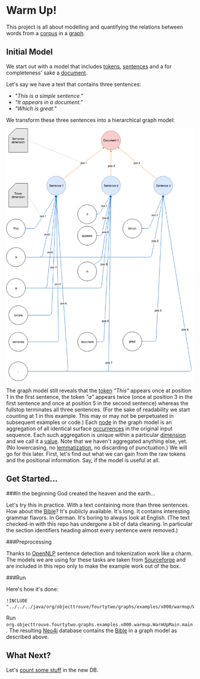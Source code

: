 Warm Up!
========

This project is all about modelling and quantifying the relations between words from a [corpus](../common/Glossary.md#corpus) in a [graph](../common/Glossary.md#graph). 

Initial Model
-------------
We start out with a model that includes [tokens](../common/Glossary.md#token), [sentences](../common/Glossary.md#sentence) and a for completeness' sake a [document](../common/Glossary.md#document).

Let's say we have a text that contains three sentences: 

  * *"This is a simple sentence."*
  * *"It appears in a document."*
  * *"Which is great."*
  
We transform these three sentences into a hierarchical graph model:  

![Initial graph model](../img/x000.00.png)

The graph model still reveals that the [token](../common/Glossary.md#token) *"This"* appears once at position 1 in the first sentence, the token *"a"* appears twice (once at position 3 in the first sentence and once at position 5 in the second sentence) whereas the fullstop terminates all three sentences.
(For the sake of readability we start counting at 1 in this example. This may or may not be perpetuated in subsequent examples or code.)
Each [node](../common/Glossary.md#node) in the graph model is an aggregation of all identical surface [occurrences](../common/Glossary.md#occurrence) in the original input sequence.
Each such aggregation is unique within a particular [dimension](../common/Glossary.md#dimension) and we call it a [value](../common/Glossary.md#value). 
Note that we haven't aggregated anything else, yet. (No lowercasing, no [lemmatization](../common/Glossary.md#lemmatization), no discarding of punctuation.) We will go for this later.
First, let's find out what we can gain from the raw tokens and the positional information. Say, if the model is useful at all. 

Get Started...
--------------

###In the beginning God created the heaven and the earth...

Let's try this in practice. With a text containing more than three sentences. 
How about the [Bible](#http://bitimage.dyndns.org/german/MartinLuther-1912/Martin_Luther_Uebersetzung_1912.txt)? It's publicly available. It's long. It contains interesting grammar flavors.
In German. It's boring to always look at English.
(The text checked-in with this repo has undergone a bit of data cleaning. In particular the section identifiers heading almost every sentence were removed.) 
 
###Preprocessing

Thanks to [OpenNLP](https://opennlp.apache.org/) sentence detection and tokenization work like a charm. 
The models we are using for these tasks are taken from [Sourceforge](http://opennlp.sourceforge.net/models-1.5/) and are included in this repo only to make the example work out of the box.

###Run

Here's how it's done: 

```
!INCLUDE "../../../java/org/objecttrouve/fourtytwo/graphs/examples/x000/warmup/WarmUpMain.java"
```

Run `org.objecttrouve.fourtytwo.graphs.examples.x000.warmup.WarmUpMain.main`. 
The resulting [Neo4j](../common/Glossary.md#neo4j) database contains the [Bible](#http://bitimage.dyndns.org/german/MartinLuther-1912/Martin_Luther_Uebersetzung_1912.txt) in a graph model as described above. 


What Next?
----------

Let's [count some stuff](../x001/CountStuffReadme.md) in the new DB. 